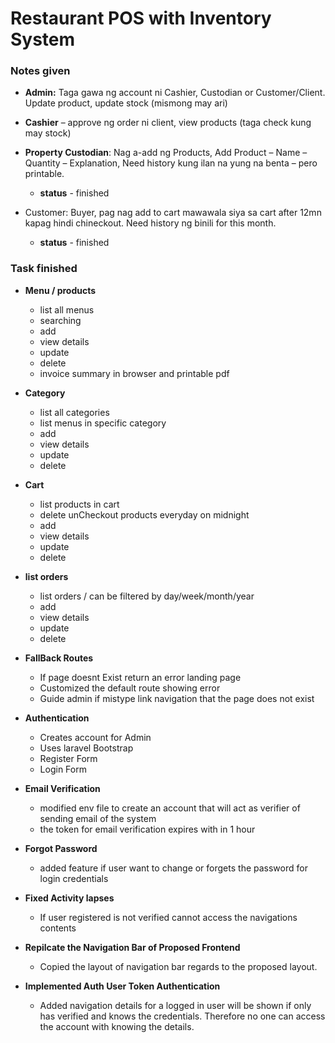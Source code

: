 # Restaurant POS with Inventory System

### Notes given

* **Admin:** Taga gawa ng account ni Cashier, Custodian or Customer/Client. Update product, update stock (mismong may ari)

* **Cashier** – approve ng order ni client, view products (taga check kung may stock)


* **Property Custodian**: Nag a-add ng Products, Add Product – Name – Quantity – Explanation, Need history kung ilan na yung na benta – pero printable.
    * **status** - finished

* Customer: Buyer, pag nag add to cart mawawala siya sa cart after 12mn kapag hindi chineckout. Need history ng binili for this month. 
    * **status** - finished

### Task finished

* **Menu / products** 
    * list all menus
    * searching
    * add
    * view details
    * update
    * delete
    * invoice summary in browser and printable pdf

* **Category** 
    * list all categories
    * list menus in specific category
    * add
    * view details
    * update
    * delete
    
* **Cart** 
    * list products in cart
    * delete unCheckout products everyday on midnight
    * add
    * view details
    * update
    * delete
    
* **list orders** 
    * list orders / can be filtered by day/week/month/year
    * add
    * view details
    * update
    * delete

* **FallBack Routes** 
    * If page doesnt Exist return an error landing page
    * Customized the default route showing error
    * Guide admin if mistype link navigation that the page does not exist

* **Authentication**   
    * Creates account for Admin
    * Uses laravel Bootstrap
    * Register Form
    * Login Form

* **Email Verification** 
    * modified env file to create an account 
      that will act as verifier of sending email of the system
    * the token for email verification expires with in 1 hour

* **Forgot Password** 
    * added feature if user want to change or 
      forgets the password for login credentials

* **Fixed Activity lapses** 
    * If user registered is not verified cannot access the 
      navigations contents

* **Repilcate the Navigation Bar of Proposed Frontend** 
    * Copied the layout of navigation bar regards to 
      the proposed layout.

* **Implemented Auth User Token Authentication** 
    * Added navigation details for a logged in user will be
      shown if only has verified and knows the credentials.
      Therefore no one can access the account with knowing 
      the details.
      